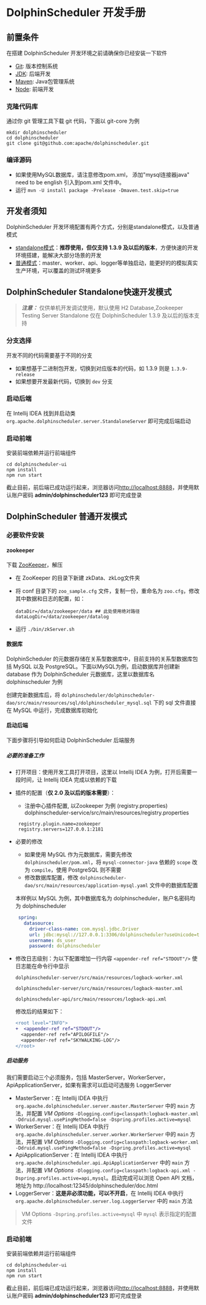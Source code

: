 # DolphinScheduler 开发手册

## 前置条件

在搭建 DolphinScheduler 开发环境之前请确保你已经安装一下软件

* [Git](https://git-scm.com/downloads): 版本控制系统
* [JDK](https://www.oracle.com/technetwork/java/javase/downloads/index.html): 后端开发
* [Maven](http://maven.apache.org/download.cgi): Java包管理系统
* [Node](https://nodejs.org/en/download): 前端开发

### 克隆代码库

通过你 git 管理工具下载 git 代码，下面以 git-core 为例

```shell
mkdir dolphinscheduler
cd dolphinscheduler
git clone git@github.com:apache/dolphinscheduler.git
```
### 编译源码 
* 如果使用MySQL数据库，请注意修改pom.xml， 添加"mysql连接器java" need to be english 引入到pom.xml 文件中。
* 运行 ` mvn -U install package -Prelease -Dmaven.test.skip=true ` 



## 开发者须知

DolphinScheduler 开发环境配置有两个方式，分别是standalone模式，以及普通模式

* [standalone模式](#dolphinscheduler-standalone快速开发模式)：**推荐使用，但仅支持 1.3.9 及以后的版本**，方便快速的开发环境搭建，能解决大部分场景的开发
* [普通模式](#dolphinscheduler-普通开发模式)：master、worker、api、logger等单独启动，能更好的的模拟真实生产环境，可以覆盖的测试环境更多

## DolphinScheduler Standalone快速开发模式

> **_注意：_** 仅供单机开发调试使用，默认使用 H2 Database,Zookeeper Testing Server
> Standalone 仅在 DolphinScheduler 1.3.9 及以后的版本支持

### 分支选择

开发不同的代码需要基于不同的分支

* 如果想基于二进制包开发，切换到对应版本的代码，如 1.3.9 则是 `1.3.9-release`
* 如果想要开发最新代码，切换到 `dev` 分支

### 启动后端

在 Intellij IDEA 找到并启动类 `org.apache.dolphinscheduler.server.StandaloneServer` 即可完成后端启动

### 启动前端

安装前端依赖并运行前端组件

```shell
cd dolphinscheduler-ui
npm install
npm run start
```

截止目前，前后端已成功运行起来，浏览器访问[http://localhost:8888](http://localhost:8888)，并使用默认账户密码 **admin/dolphinscheduler123** 即可完成登录

## DolphinScheduler 普通开发模式

### 必要软件安装

#### zookeeper

下载 [ZooKeeper](https://www.apache.org/dyn/closer.lua/zookeeper/zookeeper-3.6.3)，解压

* 在 ZooKeeper 的目录下新建 zkData、zkLog文件夹
* 将 conf 目录下的 `zoo_sample.cfg` 文件，复制一份，重命名为 `zoo.cfg`，修改其中数据和日志的配置，如：

    ```shell
    dataDir=/data/zookeeper/data ## 此处使用绝对路径
    dataLogDir=/data/zookeeper/datalog
    ```

* 运行 `./bin/zkServer.sh`

#### 数据库

DolphinScheduler 的元数据存储在关系型数据库中，目前支持的关系型数据库包括 MySQL 以及 PostgreSQL。下面以MySQL为例，启动数据库并创建新 database 作为 DolphinScheduler 元数据库，这里以数据库名 dolphinscheduler 为例

创建完新数据库后，将 `dolphinscheduler/dolphinscheduler-dao/src/main/resources/sql/dolphinscheduler_mysql.sql` 下的 sql 文件直接在 MySQL 中运行，完成数据库初始化

#### 启动后端

下面步骤将引导如何启动 DolphinScheduler 后端服务

##### 必要的准备工作

* 打开项目：使用开发工具打开项目，这里以 Intellij IDEA 为例，打开后需要一段时间，让 Intellij IDEA 完成以依赖的下载
  
* 插件的配置（**仅 2.0 及以后的版本需要**）：

  * 注册中心插件配置, 以Zookeeper 为例 (registry.properties)
  dolphinscheduler-service/src/main/resources/registry.properties
  ```registry.properties
   registry.plugin.name=zookeeper
   registry.servers=127.0.0.1:2181
  ```
* 必要的修改
  * 如果使用 MySQL 作为元数据库，需要先修改 `dolphinscheduler/pom.xml`，将 `mysql-connector-java` 依赖的 `scope` 改为 `compile`，使用 PostgreSQL 则不需要
  * 修改数据库配置，修改 `dolphinscheduler-dao/src/main/resources/application-mysql.yaml` 文件中的数据库配置


  本样例以 MySQL 为例，其中数据库名为 dolphinscheduler，账户名密码均为 dolphinscheduler
  ```application-mysql.yaml
   spring:
     datasource:
       driver-class-name: com.mysql.jdbc.Driver
       url: jdbc:mysql://127.0.0.1:3306/dolphinscheduler?useUnicode=true&characterEncoding=UTF-8
       username: ds_user
       password: dolphinscheduler
  ```

* 修改日志级别：为以下配置增加一行内容 `<appender-ref ref="STDOUT"/>` 使日志能在命令行中显示
  
  `dolphinscheduler-server/src/main/resources/logback-worker.xml`
  
  `dolphinscheduler-server/src/main/resources/logback-master.xml`
  
  `dolphinscheduler-api/src/main/resources/logback-api.xml` 
  
  修改后的结果如下：

  ```diff
  <root level="INFO">
  +  <appender-ref ref="STDOUT"/>
    <appender-ref ref="APILOGFILE"/>
    <appender-ref ref="SKYWALKING-LOG"/>
  </root>
  ```

##### 启动服务

我们需要启动三个必须服务，包括 MasterServer，WorkerServer，ApiApplicationServer，如果有需求可以启动可选服务 LoggerServer

* MasterServer：在 Intellij IDEA 中执行 `org.apache.dolphinscheduler.server.master.MasterServer` 中的 `main` 方法，并配置 *VM Options* `-Dlogging.config=classpath:logback-master.xml -Ddruid.mysql.usePingMethod=false -Dspring.profiles.active=mysql`
* WorkerServer：在 Intellij IDEA 中执行 `org.apache.dolphinscheduler.server.worker.WorkerServer` 中的 `main` 方法，并配置 *VM Options* `-Dlogging.config=classpath:logback-worker.xml -Ddruid.mysql.usePingMethod=false -Dspring.profiles.active=mysql`
* ApiApplicationServer：在 Intellij IDEA 中执行 `org.apache.dolphinscheduler.api.ApiApplicationServer` 中的 `main` 方法，并配置 *VM Options* `-Dlogging.config=classpath:logback-api.xml -Dspring.profiles.active=api,mysql`。启动完成可以浏览 Open API 文档，地址为 http://localhost:12345/dolphinscheduler/doc.html
* LoggerServer：**这是非必须功能，可以不开启**，在 Intellij IDEA 中执行 `org.apache.dolphinscheduler.server.log.LoggerServer` 中的 `main` 方法

> VM Options `-Dspring.profiles.active=mysql` 中 `mysql` 表示指定的配置文件

### 启动前端

安装前端依赖并运行前端组件

```shell
cd dolphinscheduler-ui
npm install
npm run start
```

截止目前，前后端已成功运行起来，浏览器访问[http://localhost:8888](http://localhost:8888)，并使用默认账户密码 **admin/dolphinscheduler123** 即可完成登录
